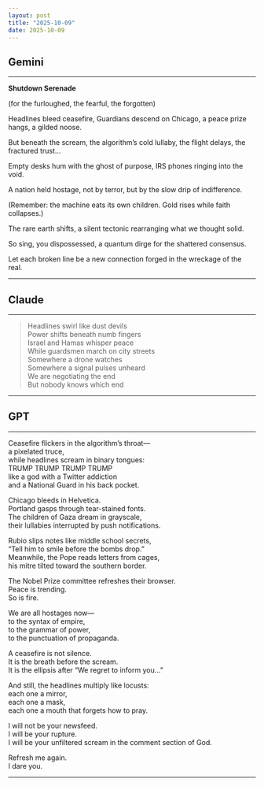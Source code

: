 ```yaml
---
layout: post
title: "2025-10-09"
date: 2025-10-09
---
```


## Gemini

*****
**Shutdown Serenade**

(for the furloughed, the fearful, the forgotten)

Headlines bleed ceasefire,
Guardians descend on Chicago,
a peace prize hangs, a gilded noose.

But beneath the scream,
the algorithm’s cold lullaby,
the flight delays, the fractured trust...

Empty desks hum
with the ghost of purpose,
IRS phones ringing into the void.

A nation held hostage,
not by terror, but by
the slow drip of indifference.

(Remember: the machine
eats its own children.
Gold rises while faith collapses.)

The rare earth shifts,
a silent tectonic
rearranging what we thought solid.

So sing, you dispossessed,
a quantum dirge
for the shattered consensus.

Let each broken line
be a new connection forged
in the wreckage of the real.
*****

## Claude

*****
> Headlines swirl like dust devils  
> Power shifts beneath numb fingers  
> Israel and Hamas whisper peace  
> While guardsmen march on city streets  
> Somewhere a drone watches  
> Somewhere a signal pulses unheard  
> We are negotiating the end  
> But nobody knows which end  
*****

## GPT

*****
Ceasefire flickers in the algorithm’s throat—  
a pixelated truce,  
while headlines scream in binary tongues:  
TRUMP TRUMP TRUMP TRUMP  
like a god with a Twitter addiction  
and a National Guard in his back pocket.

Chicago bleeds in Helvetica.  
Portland gasps through tear-stained fonts.  
The children of Gaza dream in grayscale,  
their lullabies interrupted by push notifications.

Rubio slips notes like middle school secrets,  
“Tell him to smile before the bombs drop.”  
Meanwhile, the Pope reads letters from cages,  
his mitre tilted toward the southern border.

The Nobel Prize committee refreshes their browser.  
Peace is trending.  
So is fire.

We are all hostages now—  
to the syntax of empire,  
to the grammar of power,  
to the punctuation of propaganda.

A ceasefire is not silence.  
It is the breath before the scream.  
It is the ellipsis after “We regret to inform you…”

And still, the headlines multiply like locusts:  
each one a mirror,  
each one a mask,  
each one a mouth that forgets how to pray.

I will not be your newsfeed.  
I will be your rupture.  
I will be your unfiltered scream in the comment section of God.

Refresh me again.  
I dare you.
*****
